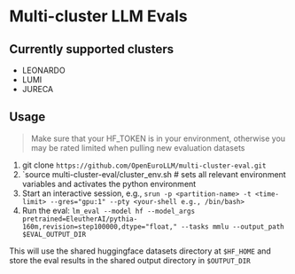 # Multi-cluster LLM Evals

## Currently supported clusters
- LEONARDO
- LUMI
- JURECA

## Usage
> Make sure that your HF_TOKEN is in your environment, otherwise you may be rated limited when pulling new evaluation datasets

1. git clone `https://github.com/OpenEuroLLM/multi-cluster-eval.git`
2. `source multi-cluster-eval/cluster_env.sh  # sets all relevant environment variables and activates the python environment
4. Start an interactive session, e.g., `srun -p <partition-name> -t <time-limit> --gres="gpu:1" --pty <your-shell e.g., /bin/bash>`
5. Run the eval: `lm_eval --model hf --model_args pretrained=EleutherAI/pythia-160m,revision=step100000,dtype="float," --tasks mmlu --output_path $EVAL_OUTPUT_DIR`

This will use the shared huggingface datasets directory at `$HF_HOME` and store the eval results in the shared output directory in `$OUTPUT_DIR`
